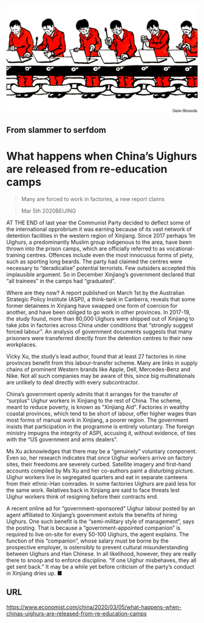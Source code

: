 ![](./images/20200307_CND001_0.jpg)

## From slammer to serfdom

# What happens when China’s Uighurs are released from re-education camps

> Many are forced to work in factories, a new report claims

> Mar 5th 2020BEIJING

AT THE END of last year the Communist Party decided to deflect some of the international opprobrium it was earning because of its vast network of detention facilities in the western region of Xinjiang. Since 2017 perhaps 1m Uighurs, a predominantly Muslim group indigenous to the area, have been thrown into the prison camps, which are officially referred to as vocational-training centres. Offences include even the most innocuous forms of piety, such as sporting long beards. The party had claimed the centres were necessary to “deradicalise” potential terrorists. Few outsiders accepted this implausible argument. So in December Xinjiang’s government declared that “all trainees” in the camps had “graduated”.

Where are they now? A report published on March 1st by the Australian Strategic Policy Institute (ASPI), a think-tank in Canberra, reveals that some former detainees in Xinjiang have swapped one form of coercion for another, and have been obliged to go work in other provinces. In 2017-19, the study found, more than 80,000 Uighurs were shipped out of Xinjiang to take jobs in factories across China under conditions that “strongly suggest forced labour”. An analysis of government documents suggests that many prisoners were transferred directly from the detention centres to their new workplaces.

Vicky Xu, the study’s lead author, found that at least 27 factories in nine provinces benefit from this labour-transfer scheme. Many are links in supply chains of prominent Western brands like Apple, Dell, Mercedes-Benz and Nike. Not all such companies may be aware of this, since big multinationals are unlikely to deal directly with every subcontractor.

China’s government openly admits that it arranges for the transfer of “surplus” Uighur workers in Xinjiang to the rest of China. The scheme, meant to reduce poverty, is known as “Xinjiang Aid”. Factories in wealthy coastal provinces, which tend to be short of labour, offer higher wages than most forms of manual work in Xinjiang, a poorer region. The government insists that participation in the programme is entirely voluntary. The foreign ministry impugns the integrity of ASPI, accusing it, without evidence, of ties with the “US government and arms dealers”.

Ms Xu acknowledges that there may be a “genuinely” voluntary component. Even so, her research indicates that once Uighur workers arrive on factory sites, their freedoms are severely curbed. Satellite imagery and first-hand accounts compiled by Ms Xu and her co-authors paint a disturbing picture. Uighur workers live in segregated quarters and eat in separate canteens from their ethnic-Han comrades. In some factories Uighurs are paid less for the same work. Relatives back in Xinjiang are said to face threats lest Uighur workers think of resigning before their contracts end.

A recent online ad for “government-sponsored” Uighur labour posted by an agent affiliated to Xinjiang’s government extols the benefits of hiring Uighurs. One such benefit is the “semi-military style of management”, says the posting. That is because a “government-appointed companion” is required to live on-site for every 50-100 Uighurs, the agent explains. The function of this “companion”, whose salary must be borne by the prospective employer, is ostensibly to prevent cultural misunderstanding between Uighurs and Han Chinese. In all likelihood, however, they are really there to snoop and to enforce discipline. “If one Uighur misbehaves, they all get sent back.” It may be a while yet before criticism of the party’s conduct in Xinjiang dries up. ■

## URL

https://www.economist.com/china/2020/03/05/what-happens-when-chinas-uighurs-are-released-from-re-education-camps
